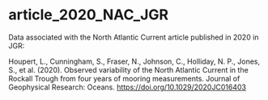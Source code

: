 # article_2020_NAC_JGR
Data associated with the North Atlantic Current article published in 2020 in JGR:

 Houpert, L., Cunningham, S., Fraser, N., Johnson, C., Holliday, N. P., Jones, S., et al. (2020). Observed variability of the North Atlantic Current in the Rockall Trough from four years of mooring measurements. Journal of Geophysical Research: Oceans. https://doi.org/10.1029/2020JC016403
